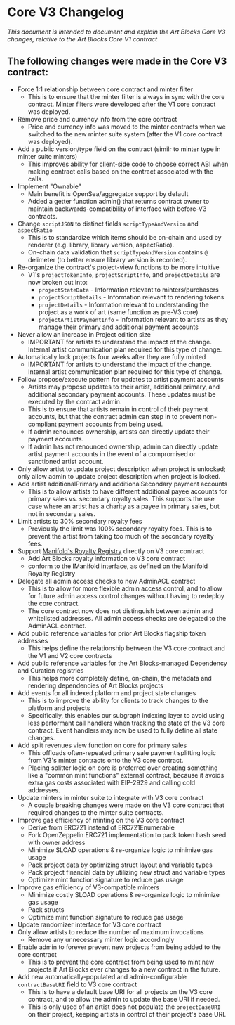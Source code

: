 # Core V3 Changelog

_This document is intended to document and explain the Art Blocks Core V3 changes, relative to the Art Blocks Core V1 contract_

## The following changes were made in the Core V3 contract:

- Force 1:1 relationship between core contract and minter filter
  - This is to ensure that the minter filter is always in sync with the core contract. Minter filters were developed after the V1 core contract was deployed.
- Remove price and currency info from the core contract
  - Price and currency info was moved to the minter contracts when we switched to the new minter suite system (after the V1 core contract was deployed).
- Add a public version/type field on the contract (similr to minter type in minter suite minters)
  - This improves ability for client-side code to choose correct ABI when making contract calls based on the contract associated with the calls.
- Implement "Ownable"
  - Main benefit is OpenSea/aggregator support by default
  - Added a getter function admin() that returns contract owner to maintain backwards-compatibility of interface with before-V3 contracts.
- Change `scriptJSON` to distinct fields `scriptTypeAndVersion` and `aspectRatio`
  - This is to standardize which items should be on-chain and used by renderer (e.g. library, library version, aspectRatio).
  - On-chain data validation that `scriptTypeAndVersion` contains `@` delimeter (to better ensure library version is recorded).
- Re-organize the contract's project-view functions to be more intuitive
  - V1's `projectTokenInfo`, `projectScriptInfo`, and `projectDetails` are now broken out into:
    - `projectStateData` - Information relevant to minters/purchasers
    - `projectScriptDetails` - Information relevant to rendering tokens
    - `projectDetails` - Information relevant to understanding the project as a work of art (same function as pre-V3 core)
    - `projectArtistPaymentInfo` - Information relevant to artists as they manage their primary and additional payment accounts
- Never allow an increase in Project edition size
  - IMPORTANT for artists to understand the impact of the change. Internal artist communication plan required for this type of change.
- Automatically lock projects four weeks after they are fully minted
  - IMPORTANT for artists to understand the impact of the change. Internal artist communication plan required for this type of change.
- Follow propose/execute pattern for updates to artist payment accounts
  - Artists may propose updates to their artist, additional primary, and additional secondary payment accounts. These updates must be executed by the contract admin.
  - This is to ensure that artists remain in control of their payment accounts, but that the contract admin can step in to prevent non-compliant payment accounts from being used.
  - If admin renounces ownership, artists can directly update their payment accounts.
  - If admin has not renounced ownership, admin can directly update artist payment accounts in the event of a compromised or sanctioned artist account.
- Only allow artist to update project description when project is unlocked; only allow admin to update project description when project is locked.
- Add artist additionalPrimary and additionalSecondary payment accounts
  - This is to allow artists to have different additional payee accounts for primary sales vs. secondary royalty sales. This supports the use case where an artist has a charity as a payee in primary sales, but not in secondary sales.
- Limit artists to 30% secondary royalty fees
  - Previously the limit was 100% secondary royalty fees. This is to prevent the artist from taking too much of the secondary royalty fees.
- Support [Manifold's Royalty Registry](https://github.com/manifoldxyz/royalty-registry-solidity) directly on V3 core contract
  - Add Art Blocks royalty information to V3 core contract
  - conform to the IManifold interface, as defined on the Manifold Royalty Registry
- Delegate all admin access checks to new AdminACL contract
  - This is to allow for more flexible admin access control, and to allow for future admin access control changes without having to redeploy the core contract.
  - The core contract now does not distinguish between admin and whitelisted addresses. All admin access checks are delegated to the AdminACL contract.
- Add public reference variables for prior Art Blocks flagship token addresses
  - This helps define the relationship between the V3 core contract and the V1 and V2 core contracts
- Add public reference variables for the Art Blocks-managed Dependency and Curation registries
  - This helps more completely define, on-chain, the metadata and rendering dependencies of Art Blocks projects
- Add events for all indexed platform and project state changes
  - This is to improve the ability for clients to track changes to the platform and projects
  - Specifically, this enables our subgraph indexing layer to avoid using less performant call handlers when tracking the state of the V3 core contract. Event handlers may now be used to fully define all state changes.
- Add split revenues view function on core for primary sales
  - This offloads often-repeated primary sale payment splitting logic from V3's minter contracts onto the V3 core contract.
  - Placing splitter logic on core is preferred over creating something like a "common mint functions" external contract, because it avoids extra gas costs associated with EIP-2929 and calling cold addresses.
- Update minters in minter suite to integrate with V3 core contract
  - A couple breaking changes were made on the V3 core contract that required changes to the minter suite contracts.
- Improve gas efficiency of minting on the V3 core contract
  - Derive from ERC721 instead of ERC721Enumerable
  - Fork OpenZeppelin ERC721 implementation to pack token hash seed with owner address
  - Minimize SLOAD operations & re-organize logic to minimize gas usage
  - Pack project data by optimizing struct layout and variable types
  - Pack project financial data by utilizing new struct and variable types
  - Optimize mint function signature to reduce gas usage
- Improve gas efficiency of V3-compatible minters
  - Minimize costly SLOAD operations & re-organize logic to minimize gas usage
  - Pack structs
  - Optimize mint function signature to reduce gas usage
- Update randomizer interface for V3 core contract
- Only allow artists to reduce the number of maximum invocations
  - Remove any unnecessary minter logic accordingly
- Enable admin to forever prevent new projects from being added to the core contract
  - This is to prevent the core contract from being used to mint new projects if Art Blocks ever changes to a new contract in the future.
- Add new automatically-populated and admin-configurable `contractBaseURI` field to V3 core contract
  - This is to have a default base URI for all projects on the V3 core contract, and to allow the admin to update the base URI if needed.
  - This is only used of an artist does not populate the `projectBaseURI` on their project, keeping artists in control of their project's base URI.
